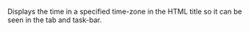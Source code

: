 Displays the time in a specified time-zone in the HTML title so it can be seen in the tab and task-bar.
